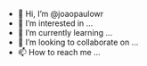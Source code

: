 - 👋 Hi, I’m @joaopaulowr
- 👀 I’m interested in ...
- 🌱 I’m currently learning ...
- 💞️ I’m looking to collaborate on ...
- 📫 How to reach me ...

<!---
joaopaulowr/joaopaulowr is a ✨ special ✨ repository because its `README.md` (this file) appears on your GitHub profile.
You can click the Preview link to take a look at your changes.
--->
